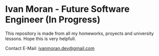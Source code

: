 # Ivan Moran - Future Software Engineer (In Progress)
This repository is made from all my homeworks, proyects and university lessons. Hope this is very helpfull.

Contact E-Mail: ivanmoran.dev@gmail.com


